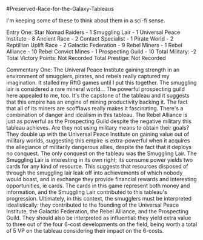 #Preserved-Race-for-the-Galaxy-Tableaus

I'm keeping some of these to think about them in a sci-fi sense.

Entry One:
Star Nomad Raiders - 1
Smuggling Lair - 1
Universal Peace Institute - 8
Ancient Race - 2
Contact Specialist - 1
Pirate World - 2
Reptillian Uplift Race - 2
Galactic Federation - 9
Rebel Miners - 1
Rebel Alliance - 10
Rebel Convict Mines - 1
Prospecting Guild - 10
Total Military:  -2
Total Victory Points:  Not Recorded
Total Prestige:  Not Recorded

Commentary One:
The Univeral Peace Institute gaining strength in an environment of smugglers, pirates, and rebels really captured my imagination.  It stalled my RftG games until I put this together.  The smuggling lair is considered a rare mineral world...  The powerful prospecting guild here appealed to me, too.  It's the capstone of the tableau and it suggests that this empire has an engine of mining productivity backing it.  The fact that all of its miners are scofflaws really makes it fascinating.  There's a combination of danger and idealism in this tableau.  The Rebel Alliance is just as powerful as the Prospecting Guild despite the negative military this tableau achieves.  Are they not using military means to obtain their goals?  They double up with the Universal Peace Institute on gaining value out of military worlds, suggesting this empire is extra-powerful when it acquires the allegiance of militarily dangerous allies, despite the fact that it deploys no conquest.  The only conquest on the tableau was the Smuggling Lair.  The Smuggling Lair is interesting in its own right; its consume power yields two cards for any kind of resource.  This suggests that resources disposed of through the smuggling lair leak off into achievements of which nobody would boast, and in exchange they provide financial rewards and interesting opportunities, ie cards.  The cards in this game represent both money and information, and the Smuggling Lair contributed to this tableau's progression.  Ultimately, in this context, the smugglers must be interpreted idealistically: they contributed to the founding of the Universal Peace Institute, the Galactic Federation, the Rebel Alliance, and the Prospecting Guild.  They should also be interpreted as influential: they yield extra value to three out of the four 6-cost developments on the field, being worth a total of 5 VP on the tableau considering their impact on the 6-costs.